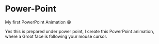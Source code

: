 # Power-Point

My first PowerPoint Animation 😁

Yes this is prepared under power point, I create this PowerPoint animation, where a Groot face is following your mouse cursor.

